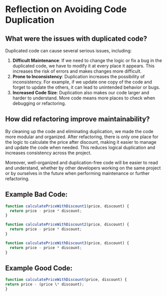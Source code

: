 # Reflection on Avoiding Code Duplication

## What were the issues with duplicated code?

Duplicated code can cause several serious issues, including:

1. **Difficult Maintenance**: If we need to change the logic or fix a bug in the duplicated code, we have to modify it at every place it appears. This increases the risk of errors and makes changes more difficult.
2. **Prone to Inconsistency**: Duplication increases the possibility of inconsistency. For example, if we update one copy of the code and forget to update the others, it can lead to unintended behavior or bugs.
3. **Increased Code Size**: Duplication also makes our code larger and harder to understand. More code means more places to check when debugging or refactoring.

## How did refactoring improve maintainability?

By cleaning up the code and eliminating duplication, we made the code more modular and organized. After refactoring, there is only one place for the logic to calculate the price after discount, making it easier to manage and update the code when needed. This reduces logical duplication and increases consistency across the project.

Moreover, well-organized and duplication-free code will be easier to read and understand, whether by other developers working on the same project or by ourselves in the future when performing maintenance or further refactoring.

## Example Bad Code:

```javascript
function calculatePriceWithDiscount1(price, discount) {
  return price - price * discount;
}

function calculatePriceWithDiscount2(price, discount) {
  return price - price * discount;
}

function calculatePriceWithDiscount3(price, discount) {
  return price - price * discount;
}
```

## Example Good Code:

```javascript
function calculatePriceWithDiscount(price, discount) {
return price - (price \* discount);
}
```
